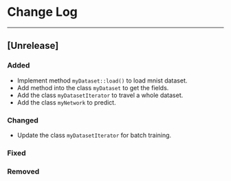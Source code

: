 # Change Log

-------------------------
## [Unrelease]
### Added
- Implement method `myDataset::load()` to load mnist dataset.
- Add method into the class `myDataset` to get the fields.
- Add the class `myDatasetIterator` to travel a whole dataset.
- Add the class `myNetwork` to predict.

### Changed
- Update the class `myDatasetIterator` for batch training.

### Fixed

### Removed